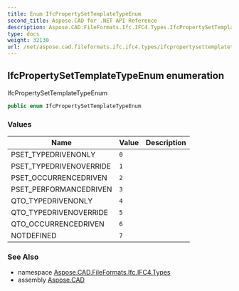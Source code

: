 ```yaml
---
title: Enum IfcPropertySetTemplateTypeEnum
second_title: Aspose.CAD for .NET API Reference
description: Aspose.CAD.FileFormats.Ifc.IFC4.Types.IfcPropertySetTemplateTypeEnum enum. IfcPropertySetTemplateTypeEnum
type: docs
weight: 32130
url: /net/aspose.cad.fileformats.ifc.ifc4.types/ifcpropertysettemplatetypeenum/
---
```

## IfcPropertySetTemplateTypeEnum enumeration

IfcPropertySetTemplateTypeEnum

```csharp
public enum IfcPropertySetTemplateTypeEnum
```

### Values

| Name | Value | Description |
| --- | --- | --- |
| PSET_TYPEDRIVENONLY | `0` |  |
| PSET_TYPEDRIVENOVERRIDE | `1` |  |
| PSET_OCCURRENCEDRIVEN | `2` |  |
| PSET_PERFORMANCEDRIVEN | `3` |  |
| QTO_TYPEDRIVENONLY | `4` |  |
| QTO_TYPEDRIVENOVERRIDE | `5` |  |
| QTO_OCCURRENCEDRIVEN | `6` |  |
| NOTDEFINED | `7` |  |

### See Also

* namespace [Aspose.CAD.FileFormats.Ifc.IFC4.Types](../../aspose.cad.fileformats.ifc.ifc4.types/)
* assembly [Aspose.CAD](../../)



